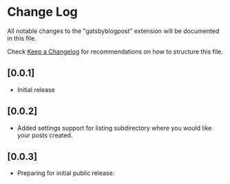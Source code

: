 # Change Log

All notable changes to the "gatsbyblogpost" extension will be documented in this file.

Check [Keep a Changelog](http://keepachangelog.com/) for recommendations on how to structure this file.

## [0.0.1]

- Initial release

## [0.0.2]

- Added settings support for listing subdirectory where you would like your posts created.

## [0.0.3]

- Preparing for initial public release.